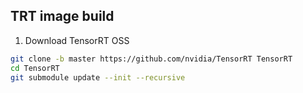 ## TRT image build

1. Download TensorRT OSS

```bash
git clone -b master https://github.com/nvidia/TensorRT TensorRT
cd TensorRT
git submodule update --init --recursive
```
